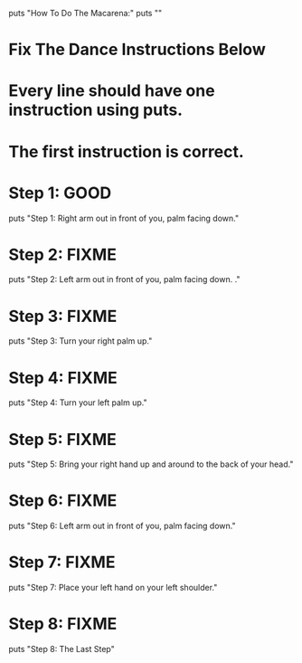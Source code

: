 puts "How To Do The Macarena:"
puts ""

# Fix The Dance Instructions Below
# Every line should have one instruction using puts.
# The first instruction is correct. 

# Step 1: GOOD
puts "Step 1: Right arm out in front of you, palm facing down."

# Step 2: FIXME
puts "Step 2: Left arm out in front of you, palm facing down. ."

# Step 3: FIXME
puts "Step 3: Turn your right palm up."

# Step 4: FIXME
puts "Step 4: Turn your left palm up."

# Step 5: FIXME
puts "Step 5: Bring your right hand up and around to the back of your head."

# Step 6: FIXME
puts "Step 6: Left arm out in front of you, palm facing down."

# Step 7: FIXME
puts "Step 7: Place your left hand on your left shoulder."

# Step 8: FIXME
puts "Step 8: The Last Step"